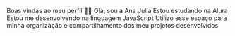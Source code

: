 Boas vindas ao meu perfil 💙💙
Olá, sou a Ana Julia
Estou estudando na Alura
Estou me desenvolvendo na linguagem JavaScript
Utilizo esse espaço para minha organização e compartilhamento dos meu projetos desenvolvidos
